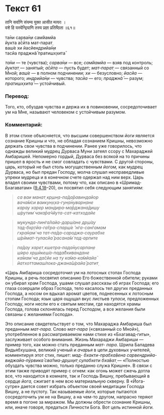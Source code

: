 # Текст 61

तानि सर्वाणि संयम्य युक्त आसीत मत्परः ।  
वशे हि यस्येन्द्रियाणि तस्य प्रज्ञा प्रतिष्ठिता ॥६१॥

та̄ни сарва̄н̣и сам̇йамйа  
йукта а̄сӣта мат-парат̣  
ваш́е хи йасйендрийа̄н̣и  
тасйа праджн̃а̄ пратишх̣хита̄

_та̄ни_ — те (чувства); _сарва̄н̣и_ — все; _сам̇йамйа_ — взяв под контроль; _йуктат̣_ — занятый; _а̄сӣта_ — пусть будет; _мат-парат̣_ — связанный со Мной; _ваш́е_ — в полном подчинении; _хи_ — безусловно; _йасйа_ — которого; _индрийа̄н̣и_ — чувства; _тасйа_ — его; _праджн̃а̄_ — разум; _пратишх̣хита̄_ — устойчивый.

### Перевод:

Того, кто, обуздав чувства и держа их в повиновении, сосредоточивает ум на Мне, называют человеком с устойчивым разумом.

### Комментарий:

В этом стихе объясняется, что высшим совершенством _йоги_ является сознание Кришны и что, не обладая сознанием Кришны, невозможно держать свои чувства в подчинении. Ранее уже говорилось, что однажды великий мудрец Дурваса Муни затеял ссору с Махараджей Амбаришей. Непомерно гордый, Дурваса без всякой на то причины пришел в ярость и не смог совладать с чувствами. С другой стороны, царь, который не был столь могущественным _йогом,_ как мудрец Дурваса, но был предан Господу, молча слушал несправедливые упреки мудреца и в конечном счете одержал над ним верх. Царь владел своими чувствами, потому что, как описано в «Шримад-Бхагаватам» ([9.4.18](#)–20), он посвятил себя следующим занятиям:

> _са ваи манат̣ кр̣шн̣а-па̄да̄равиндайор  
> вача̄м̇си ваикун̣х̣ха-гун̣а̄нуварн̣ане  
> карау харер мандира-ма̄рджана̄дишу  
> ш́рутим̇ чака̄ра̄чйута-сат-катходайе_

> _мукунда-лин̇га̄лайа-дарш́ане др̣ш́ау  
> тад-бхр̣тйа-га̄тра-спарш́е ’н̇га-сан̇гамам  
> гхра̄н̣ам̇ ча тат-па̄да-сароджа-саурабхе  
> ш́рӣмат-туласйа̄ расана̄м̇ тад-арпите_

> _па̄дау харет̣ кшетра-пада̄нусарпан̣е  
> ш́иро хр̣шӣкеш́а-пада̄бхивандане  
> ка̄мам̇ ча да̄сйе на ту ка̄ма-ка̄мйайа̄  
> йатхоттамаш́лока-джана̄ш́райа̄ ратит̣_

«Царь Амбариша сосредоточил ум на лотосных стопах Господа Кришны, а речь посвятил описанию Его божественной обители; руками он убирал храм Господа, ушами слушал рассказы об играх Господа; его глаза созерцали образ Господа, тело касалось тел других преданных Господа, а носом он вдыхал аромат цветов, поднесенных к лотосным стопам Господа; язык царя ощущал вкус листьев _туласи,_ предложенных Господу, ноги несли его к святым местам, где находятся храмы Господа, голова склонялась перед Господом, а все желания были связаны с желаниями Господа».

Это описание свидетельствует о том, что Махараджа Амбариша был преданным _мат-пара._ Слово _мат-пара_ («связанный со Мной»), употребленное в рассматриваемом нами стихе из «Бхагавад-гиты», заслуживает особого внимания. Жизнь Махараджи Амбариши — пример того, как можно стать преданным _мат- пара_. Шрила Баладева Видьябхушана, великий ученый и _ачарья_ в цепи духовных учителей, комментируя этот стих, пишет: _мад- бхакти-прабха̄вена сарвендрийа-виджайа-пӯрвика̄ сва̄тма-др̣шх̣ит̣ сулабхети бха̄ват̣_ — «Полностью обуздать чувства можно, только преданно служа Кришне». В связи с этим также приводят пример с огнем: как огонь может сжечь дотла все, что находится в комнате, так и Господь Вишну, пребывающий в сердце _йога,_ сжигает в нем всю материальную скверну. В «Йога-сутре» дается совет избрать объектом своей медитации Господа Вишну, а не пустоту. Так называемые _йоги,_ которые пытаются сосредоточить ум не на Вишну, а на чем-то другом, напрасно теряют время в погоне за миражом. Мы должны обрести сознание Кришны, или, иначе говоря, предаться Личности Бога. Вот цель истинной _йоги._